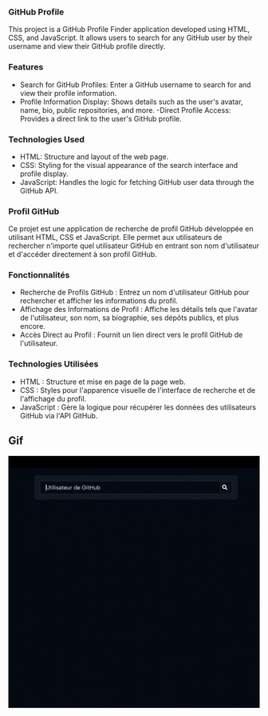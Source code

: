 ### GitHub Profile

This project is a GitHub Profile Finder application developed using HTML, CSS, and JavaScript. It allows users to search for any GitHub user by their username and view their GitHub profile directly.

### Features

- Search for GitHub Profiles: Enter a GitHub username to search for and view their profile information.
- Profile Information Display: Shows details such as the user's avatar, name, bio, public repositories, and more.
  -Direct Profile Access: Provides a direct link to the user's GitHub profile.

### Technologies Used

- HTML: Structure and layout of the web page.
- CSS: Styling for the visual appearance of the search interface and profile display.
- JavaScript: Handles the logic for fetching GitHub user data through the GitHub API.

### Profil GitHub

Ce projet est une application de recherche de profil GitHub développée en utilisant HTML, CSS et JavaScript. Elle permet aux utilisateurs de rechercher n'importe quel utilisateur GitHub en entrant son nom d'utilisateur et d'accéder directement à son profil GitHub.

### Fonctionnalités

- Recherche de Profils GitHub : Entrez un nom d'utilisateur GitHub pour rechercher et afficher les informations du profil.
- Affichage des Informations de Profil : Affiche les détails tels que l'avatar de l'utilisateur, son nom, sa biographie, ses dépôts publics, et plus encore.
- Accès Direct au Profil : Fournit un lien direct vers le profil GitHub de l'utilisateur.

### Technologies Utilisées

- HTML : Structure et mise en page de la page web.
- CSS : Styles pour l'apparence visuelle de l'interface de recherche et de l'affichage du profil.
- JavaScript : Gère la logique pour récupérer les données des utilisateurs GitHub via l'API GitHub.

## Gif

<img src="githupcard.gif" />
